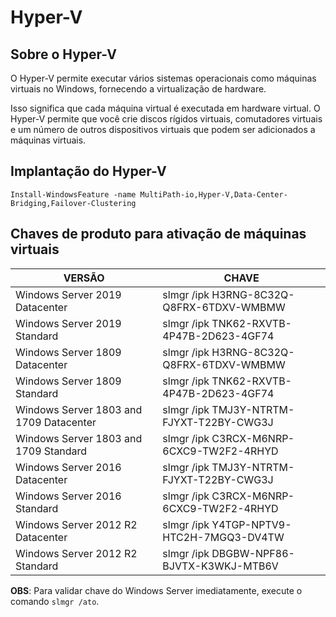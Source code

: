 # Hyper-V

## Sobre o Hyper-V

O Hyper-V permite executar vários sistemas operacionais como máquinas virtuais no Windows, fornecendo a virtualização de hardware.

Isso significa que cada máquina virtual é executada em hardware virtual. O Hyper-V permite que você crie discos rígidos virtuais, comutadores virtuais e um número de outros dispositivos virtuais que podem ser adicionados a máquinas virtuais.

## Implantação do Hyper-V

```Install-WindowsFeature -name MultiPath-io,Hyper-V,Data-Center-Bridging,Failover-Clustering```

## Chaves de produto para ativação de máquinas virtuais

VERSÃO                                   |   CHAVE
-----------------------------------------|-------------------------------------------
Windows Server 2019 Datacenter           |   slmgr /ipk H3RNG-8C32Q-Q8FRX-6TDXV-WMBMW
Windows Server 2019 Standard             |   slmgr /ipk TNK62-RXVTB-4P47B-2D623-4GF74
Windows Server 1809 Datacenter           |   slmgr /ipk H3RNG-8C32Q-Q8FRX-6TDXV-WMBMW
Windows Server 1809 Standard             |   slmgr /ipk TNK62-RXVTB-4P47B-2D623-4GF74
Windows Server 1803 and 1709 Datacenter  |   slmgr /ipk TMJ3Y-NTRTM-FJYXT-T22BY-CWG3J
Windows Server 1803 and 1709 Standard    |   slmgr /ipk C3RCX-M6NRP-6CXC9-TW2F2-4RHYD
Windows Server 2016 Datacenter           |   slmgr /ipk TMJ3Y-NTRTM-FJYXT-T22BY-CWG3J
Windows Server 2016 Standard             |   slmgr /ipk C3RCX-M6NRP-6CXC9-TW2F2-4RHYD
Windows Server 2012 R2 Datacenter        |   slmgr /ipk Y4TGP-NPTV9-HTC2H-7MGQ3-DV4TW
Windows Server 2012 R2 Standard          |   slmgr /ipk DBGBW-NPF86-BJVTX-K3WKJ-MTB6V

**OBS**: Para validar chave do Windows Server imediatamente, execute o comando ```slmgr /ato```.
